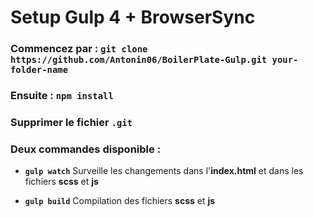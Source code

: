 # Setup Gulp 4 + BrowserSync

### Commencez par : `git clone https://github.com/Antonin06/BoilerPlate-Gulp.git your-folder-name`
### Ensuite : `npm install`
### Supprimer le fichier `.git`

### Deux commandes disponible :

- **`gulp watch`**
  Surveille les changements dans l'**index.html** et dans les fichiers **scss** et **js**

- **`gulp build`**
  Compilation des fichiers **scss** et **js**
